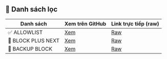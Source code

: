 ## 📄 Danh sách lọc

| Danh sách          | Xem trên GitHub | Link trực tiếp (raw) |
|--------------------|------------------|------------------------|
| ✅ ALLOWLIST        | [Xem](https://github.com/Tuantm90/adhost/blob/main/allowlist.txt) | [Raw](https://raw.githubusercontent.com/Tuantm90/adhost/main/allowlist.txt) |
| 🚫 BLOCK PLUS NEXT | [Xem](https://github.com/Tuantm90/adhost/blob/main/blockplusnext.txt) | [Raw](https://raw.githubusercontent.com/Tuantm90/adhost/main/blockplusnext.txt) |
| 🧱 BACKUP BLOCK     | [Xem](https://github.com/Tuantm90/adhost/blob/main/backupblock.txt) | [Raw](https://raw.githubusercontent.com/Tuantm90/adhost/main/backupblock.txt) |
